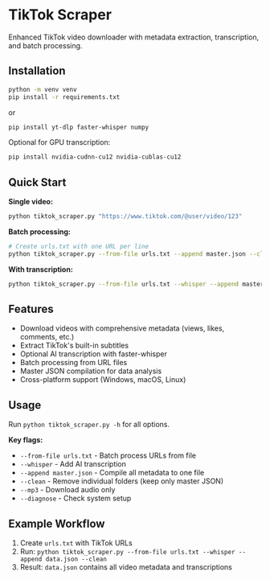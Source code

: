 # TikTok Scraper

Enhanced TikTok video downloader with metadata extraction, transcription, and batch processing.

## Installation

```bash
python -m venv venv
pip install -r requirements.txt
```

or
```bash
pip install yt-dlp faster-whisper numpy
```

Optional for GPU transcription:
```bash
pip install nvidia-cudnn-cu12 nvidia-cublas-cu12
```

## Quick Start

**Single video:**
```bash
python tiktok_scraper.py "https://www.tiktok.com/@user/video/123"
```

**Batch processing:**
```bash
# Create urls.txt with one URL per line
python tiktok_scraper.py --from-file urls.txt --append master.json --clean
```

**With transcription:**
```bash
python tiktok_scraper.py --from-file urls.txt --whisper --append master.json --clean
```

## Features

- Download videos with comprehensive metadata (views, likes, comments, etc.)
- Extract TikTok's built-in subtitles  
- Optional AI transcription with faster-whisper
- Batch processing from URL files
- Master JSON compilation for data analysis
- Cross-platform support (Windows, macOS, Linux)

## Usage

Run `python tiktok_scraper.py -h` for all options.

**Key flags:**
- `--from-file urls.txt` - Batch process URLs from file
- `--whisper` - Add AI transcription  
- `--append master.json` - Compile all metadata to one file
- `--clean` - Remove individual folders (keep only master JSON)
- `--mp3` - Download audio only
- `--diagnose` - Check system setup

## Example Workflow

1. Create `urls.txt` with TikTok URLs
2. Run: `python tiktok_scraper.py --from-file urls.txt --whisper --append data.json --clean`
3. Result: `data.json` contains all video metadata and transcriptions

